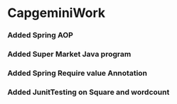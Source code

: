 # CapgeminiWork
### Added Spring AOP
### Added Super Market Java program
### Added Spring Require value Annotation
### Added JunitTesting on Square and wordcount

